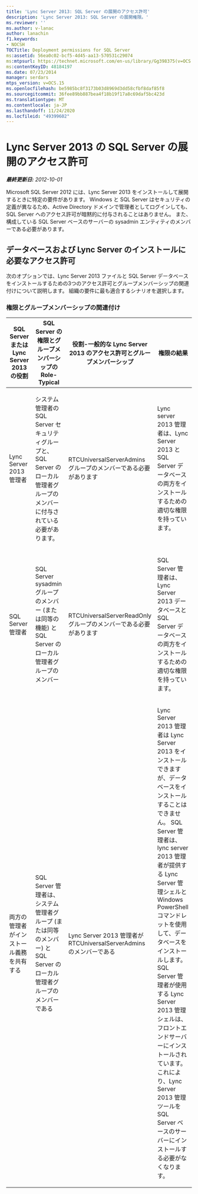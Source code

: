 ```yaml
---
title: 'Lync Server 2013: SQL Server の展開のアクセス許可'
description: 'Lync Server 2013: SQL Server の展開権限。'
ms.reviewer: ''
ms.author: v-lanac
author: lanachin
f1.keywords:
- NOCSH
TOCTitle: Deployment permissions for SQL Server
ms:assetid: 56ea0c02-bcf5-4d45-aa13-570531c29074
ms:mtpsurl: https://technet.microsoft.com/en-us/library/Gg398375(v=OCS.15)
ms:contentKeyID: 48184197
ms.date: 07/23/2014
manager: serdars
mtps_version: v=OCS.15
ms.openlocfilehash: be5985bc8f3173b03d8969d3dd58cfbf8daf85f8
ms.sourcegitcommit: 36fee89bb887bea4f18b19f17a8c69daf5bc423d
ms.translationtype: MT
ms.contentlocale: ja-JP
ms.lasthandoff: 11/24/2020
ms.locfileid: "49399602"
---
```

# <a name="deployment-permissions-for-sql-server-in-lync-server-2013"></a>Lync Server 2013 の SQL Server の展開のアクセス許可

<div data-xmlns="http://www.w3.org/1999/xhtml">

<div class="topic" data-xmlns="http://www.w3.org/1999/xhtml" data-msxsl="urn:schemas-microsoft-com:xslt" data-cs="https://msdn.microsoft.com/">

<div data-asp="https://msdn2.microsoft.com/asp">



</div>

<div id="mainSection">

<div id="mainBody">

<span> </span>

_**最終更新日:** 2012-10-01_

Microsoft SQL Server 2012 には、Lync Server 2013 をインストールして展開するときに特定の要件があります。 Windows と SQL Server はセキュリティの定義が異なるため、Active Directory ドメインで管理者としてログインしても、SQL Server へのアクセス許可が暗黙的に付与されることはありません。 また、構成している SQL Server ベースのサーバーの sysadmin エンティティのメンバーである必要があります。

<div>

## <a name="permissions-required-for-database-and-lync-server-installation"></a>データベースおよび Lync Server のインストールに必要なアクセス許可

次のオプションでは、Lync Server 2013 ファイルと SQL Server データベースをインストールするための3つのアクセス許可とグループメンバーシップの関連付けについて説明します。 組織の要件に最も適合するシナリオを選択します。

### <a name="permissions-and-group-membership-associations"></a>権限とグループメンバーシップの関連付け

<table>
<colgroup>
<col style="width: 25%" />
<col style="width: 25%" />
<col style="width: 25%" />
<col style="width: 25%" />
</colgroup>
<thead>
<tr class="header">
<th>SQL Server または Lync Server 2013 の役割</th>
<th>SQL Server の権限とグループメンバーシップの Role-Typical</th>
<th>役割-一般的な Lync Server 2013 のアクセス許可とグループメンバーシップ</th>
<th>権限の結果</th>
</tr>
</thead>
<tbody>
<tr class="odd">
<td><p>Lync Server 2013 管理者</p></td>
<td><p>システム管理者の SQL Server セキュリティグループと、SQL Server のローカル管理者グループのメンバーに付与されている必要があります。</p></td>
<td><p>RTCUniversalServerAdmins グループのメンバーである必要があります</p></td>
<td><p>Lync server 2013 管理者は、Lync Server 2013 と SQL Server データベースの両方をインストールするための適切な権限を持っています。</p></td>
</tr>
<tr class="even">
<td><p>SQL Server 管理者</p></td>
<td><p>SQL Server sysadmin グループのメンバー (または同等の機能) と SQL Server のローカル管理者グループのメンバー</p></td>
<td><p>RTCUniversalServerReadOnly グループのメンバーである必要があります</p></td>
<td><p>SQL Server 管理者は、Lync Server 2013 データベースと SQL Server データベースの両方をインストールするための適切な権限を持っています。</p></td>
</tr>
<tr class="odd">
<td><p>両方の管理者がインストール義務を共有する</p></td>
<td><p>SQL Server 管理者は、システム管理者グループ (または同等のメンバー) と SQL Server のローカル管理者グループのメンバーである</p></td>
<td><p>Lync Server 2013 管理者が RTCUniversalServerAdmins のメンバーである</p></td>
<td><p>Lync Server 2013 管理者は Lync Server 2013 をインストールできますが、データベースをインストールすることはできません。 SQL Server 管理者は、lync server 2013 管理者が提供する Lync Server 管理シェルと Windows PowerShell コマンドレットを使用して、データベースをインストールします。 SQL Server 管理者が使用する Lync Server 2013 管理シェルは、フロントエンドサーバーにインストールされています。 これにより、Lync Server 2013 管理ツールを SQL Server ベースのサーバーにインストールする必要がなくなります。</p></td>
</tr>
</tbody>
</table>


</div>

</div>

<span> </span>

</div>

</div>

</div>


